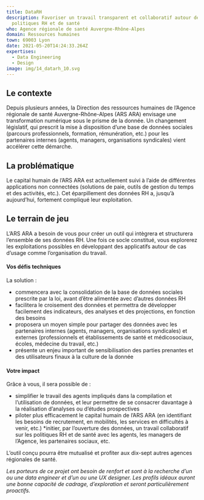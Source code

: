 ```yaml
---
title: DataRH
description: Favoriser un travail transparent et collaboratif autour des
  politiques RH et de santé
who: Agence régionale de santé Auvergne-Rhône-Alpes
domain: Ressources humaines
town: 69003 Lyon
date: 2021-05-20T14:24:33.264Z
expertises:
  - Data Engineering
  - Design
image: img/14_datarh_10.svg
---
```

## Le contexte

Depuis plusieurs années, la Direction des ressources humaines de l’Agence régionale de santé Auvergne-Rhône-Alpes (ARS ARA) envisage une transformation numérique sous le prisme de la donnée. Un changement législatif, qui prescrit la mise à disposition d’une base de données sociales (parcours professionnels, formation, rémunération, etc.) pour les partenaires internes (agents, managers, organisations syndicales) vient accélérer cette démarche. 

## La problématique

Le capital humain de l’ARS ARA est actuellement suivi à l’aide de différentes applications non connectées (solutions de paie, outils de gestion du temps et des activités, etc.). Cet éparpillement des données RH a, jusqu’à aujourd’hui, fortement compliqué leur exploitation. 

## Le terrain de jeu 

L’ARS ARA a besoin de vous pour créer un outil qui intègrera et structurera l’ensemble de ses données RH. Une fois ce socle constitué, vous explorerez les exploitations possibles en développant des applicatifs autour de cas d’usage comme l’organisation du travail. 

#### Vos défis techniques 

La solution : 
* commencera avec la consolidation de la base de données sociales prescrite par la loi, avant d’être alimentée avec d’autres données RH
* facilitera le croisement des données et permettra de développer facilement des indicateurs, des analyses et des projections, en fonction des besoins 
* proposera un moyen simple pour partager des données avec les partenaires internes (agents, managers, organisations syndicales) et externes (professionnels et établissements de santé et médicosociaux, écoles, médecine du travail, etc.)
* présente un enjeu important de sensibilisation des parties prenantes et des utilisateurs finaux à la culture de la donnée 

#### Votre impact 

Grâce à vous, il sera possible de : 
* simplifier le travail des agents impliqués dans la compilation et l’utilisation de données, et leur permettre de se consacrer davantage à la réalisation d’analyses ou d’études prospectives 
* piloter plus efficacement le capital humain de l’ARS ARA (en identifiant les besoins de recrutement, en mobilités, les services en difficultés à venir, etc.) 
*initier, par l’ouverture des données, un travail collaboratif sur les politiques RH et de santé avec les agents, les managers de l’Agence, les partenaires sociaux, etc.  

L’outil conçu pourra être mutualisé et profiter aux dix-sept autres agences régionales de santé. 

_Les porteurs de ce projet ont besoin de renfort et sont à la recherche d’un ou une data engineer et d’un ou une UX designer. Les profils idéaux auront une bonne capacité de cadrage, d’exploration et seront particulièrement proactifs._
